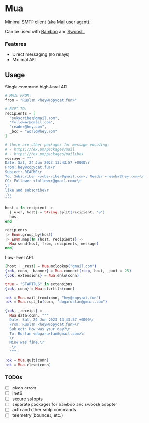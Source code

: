 # Mua

Minimal SMTP client (aka Mail user agent).

Can be used with [Bamboo](https://github.com/ruslandoga/bamboo_mua) and [Swoosh.](https://github.com/ruslandoga/swoosh_mua)

### Features

- Direct messaging (no relays)
- Minimal API

## Usage

Single command high-level API:

```elixir
# MAIL FROM:
from = "Ruslan <hey@copycat.fun>"

# RCPT TO:
recipients = [
  "subscriber@gmail.com",
  "follower@gmail.com",
  "reader@hey.com",
  _bcc = "world@hey.com"
]

# there are other packages for message encoding:
# - https://hex.pm/packages/mail
# - https://hex.pm/packages/mailibex
message = """
Date: Sat, 24 Jun 2023 13:43:57 +0000\r
From: hey@copycat.fun\r
Subject: README\r
To: Subscriber <subscriber@gmail.com>, Reader <reader@hey.com>\r
CC: Follower <follower@gmail.com>\r
\r
like and subscribe\r
.\r
"""

host = fn recipient ->
  [_user, host] = String.split(recipient, "@")
  host
end

recipients
|> Enum.group_by(host)
|> Enum.map(fn {host, recipients} ->
  Mua.send(host, from, recipients, message)
end)
```

Low-level API:

```elixir
[host | _rest] = Mua.mxlookup("gmail.com")
{:ok, conn, _banner} = Mua.connect(:tcp, host, _port = 25)
{:ok, extensions} = Mua.ehlo(conn)

true = "STARTTLS" in extensions
{:ok, conn} = Mua.starttls(conn)

:ok = Mua.mail_from(conn, "hey@copycat.fun")
:ok = Mua.rcpt_to(conn, "dogaruslan@gmail.com")

{:ok, _receipt} =
  Mua.data(conn, """
  Date: Sat, 24 Jun 2023 13:43:57 +0000\r
  From: Ruslan <hey@copycat.fun>\r
  Subject: How was your day?\r
  To: Ruslan <dogaruslan@gmail.com>\r
  \r
  Mine was fine.\r
  .\r
  """)

:ok = Mua.quit(conn)
:ok = Mua.close(conn)
```

### TODOs

- [ ] clean errors
- [ ] inet6
- [ ] secure ssl opts
- [ ] separate packages for bamboo and swoosh adapter
- [ ] auth and other smtp commands
- [ ] telemetry (bounces, etc.)
